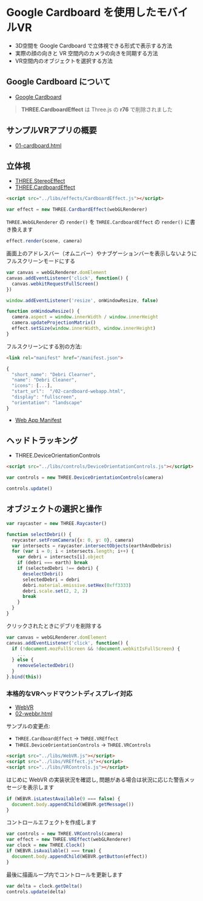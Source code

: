 # Google Cardboard を使用したモバイルVR

- 3D空間を Google Cardboard で立体視できる形式で表示する方法
- 実際の顔の向きと VR 空間内のカメラの向きを同期する方法
- VR空間内のオブジェクトを選択する方法

## Google Cardboard について
- [Google Cardboard](https://vr.google.com/intl/ja_jp/cardboard/get-cardboard/)

> __THREE.CardboardEffect__ は Three.js の __r76__ で削除されました

## サンプルVRアプリの概要
- [01-cardboard.html]()

## 立体視
- [THREE.StereoEffect](https://threejs.org/docs/#api/cameras/StereoCamera)
- [THREE.CardboardEffect](https://github.com/mrdoob/three.js/blob/r75/examples/js/effects/CardboardEffect.js)

```html
<script src="../libs/effects/CardboardEffect.js"></script>
```

```js
var effect = new THREE.CardbardEffect(webGLRenderer)
```

`THREE.WebGLRenderer` の `render()` を `THREE.CardboardEffect` の `render()` に書き換えます
```js
effect.render(scene, camera)
```

画面上のアドレスバー（オムニバー）やナブゲーションバーを表示しないように
フルスクリーンモードにする
```js
var canvas = webGLRenderer.domElement
canvas.addEventListener('click', function() {
  canvas.webkitRequestFullScreen()
})
```

```js
window.addEventListener('resize', onWindowResize, false)

function onWindowResize() {
  camera.aspect = window.innerWidth / window.innerHeight
  camera.updateProjectionMatrix()
  effect.setSize(window.innerWidth, window.innerHeight)
}
```

フルスクリーンにする別の方法:

```html
<link rel="manifest" href="/manifest.json">
```

```js
{
  "short_name": "Debri Clearner",
  "name": "Debri Cleaner",
  "icons": [...],
  "start_url":  "/02-cardboard-webapp.html",
  "display": "fullscreen",
  "orientation": "landscape"
}
```

- [Web App Manifest](https://www.w3.org/TR/appmanifest/)

## ヘッドトラッキング
- THREE.DeviceOrientationControls

```html
<script src="../libs/controls/DeviceOrientationControls.js"></script>
```

```js
var controls = new THREE.DeviceOrientationControls(camera)
```

```js
controls.update()
```

## オブジェクトの選択と操作

```js
var raycaster = new THREE.Raycaster()
```

```js
function selectDebri() {
  reycaster.setFromCamera({x: 0, y: 0}, camera)
  var intersects = raycaster.intersectObjects(earthAndDebris)
  for (var i = 0; i < intersects.length; i++) {
    var debri = intersects[i].object
    if (debri === earth) break
    if (selectedDebri !== debri) {
      deselectDebri()
      selectedDebri = debri
      debri.material.emissive.setHex(0xff3333)
      debri.scale.set(2, 2, 2)
      break
    }
  }
}
```

クリックされたときにデブリを削除する
```js
var canvas = webGLRenderer.domElement
canvas.addEventListener('click', function() {
  if (!document.mozFullScreen && !document.webkitIsFullScreen) {
    ...
  } else {
    removeSelectedDebri()
  }
}.bind(this))
```

### 本格的なVRヘッドマウントディスプレイ対応
- [WebVR](https://w3c.github.io/webvr/)
- [02-webbr.html]()

サンプルの変更点:
- `THREE.CardboardEffect` → `THREE.VREffect`
- `THREE.DeviceOrientationControls` → `THREE.VRControls`

```html
<script src="../libs/WebVR.js"></script>
<script src="../libs/VREffect.js"></script>
<script src="../libs/VRControls.js"></script>
```

はじめに WebVR の実装状況を確認し, 問題がある場合は状況に応じた警告メッセージを表示します
```js
if (WEBVR.isLatestAvailable(9 === false) {
  document.body.appendChild(WEBVR.getMessage())
}
```

コントロールエフェクトを作成します
```js
var controls = new THREE.VRControls(camera)
var effect = new THREE.VREffect(webGLRenderer)
var clock = new THREE.Clock()
if (WEBVR.isAvailable() === true) {
  document.body.appendChild(WEBVR.getButton(effect))
}
```

最後に描画ループ内でコントロールを更新します
```js
var delta = clock.getDelta()
controls.update(delta)
```
